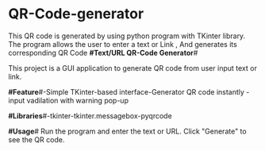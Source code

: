 # QR-Code-generator
This QR code is generated by using python program with TKinter library. The program allows the user to enter a text or Link , And generates its corresponding QR Code
**#Text/URL QR-Code Generator**#

This project is a GUI application to generate QR code from user input text or link.

**#Feature**#-Simple TKinter-based interface-Generator QR code instantly - input vadilation with warning pop-up

**#Libraries**#-tkinter-tkinter.messagebox-pyqrcode 

**#Usage**# Run the program and enter the text or URL. Click "Generate" to see the QR code.
